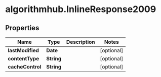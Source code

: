 # algorithmhub.InlineResponse2009

## Properties
Name | Type | Description | Notes
------------ | ------------- | ------------- | -------------
**lastModified** | **Date** |  | [optional] 
**contentType** | **String** |  | [optional] 
**cacheControl** | **String** |  | [optional] 


